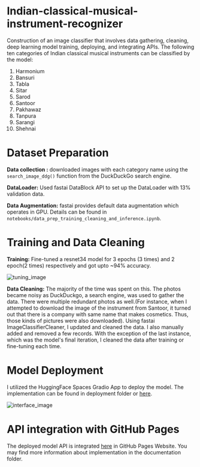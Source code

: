 # Indian-classical-musical-instrument-recognizer

Construction of an image classifier that involves data gathering, cleaning, deep learning model training, deploying, and integrating APIs.
The following ten categories of Indian classical musical instruments can be classified by the model:

1. Harmonium
2. Bansuri
3. Tabla
4. Sitar
5. Sarod
6. Santoor
7. Pakhawaz
8. Tanpura
9. Sarangi
10. Shehnai

# Dataset Preparation

**Data collection :** downloaded images with each category name using the `search_image_ddg()` function from the DuckDuckGo search engine. <br/>

**DataLoader:** Used fastai DataBlock API to set up the DataLoader with 13% validation data. <br/>

**Data Augmentation:** fastai provides default data augmentation which operates in GPU.
Details can be found in `notebooks/data_prep_training_cleaning_and_inference.ipynb`.

# Training and Data Cleaning

**Training:** Fine-tuned a resnet34 model for 3 epochs (3 times) and 2 epoch(2 times) respectively and got upto ~94% accuracy.

![tuning_image](https://github.com/moinul-hossain-dhrubo/Indian-classical-musical-instrument-recognizer/assets/122023969/5cbce310-81d0-4162-a156-a361379bd1f7)

**Data Cleaning:** The majority of the time was spent on this. The photos became noisy as DuckDuckgo, a search engine, was used to gather the data. There were multiple redundant photos as well.(For instance, when I attempted to download the image of the instrument from Santoor, it turned out that there is a company with same name that makes cosmetics. Thus, those kinds of pictures were also downloaded). Using fastai ImageClassifierCleaner, I updated and cleaned the data. I also manually added and removed a few records. With the exception of the last instance, which was the model's final iteration, I cleaned the data after training or fine-tuning each time.

# Model Deployment

I utilized the HuggingFace Spaces Gradio App to deploy the model. The implementation can be found in deployment folder or [here](https://huggingface.co/spaces/mhdhrubo/indian_classical_musical_instrument_recognizer).

![interface_image](https://github.com/moinul-hossain-dhrubo/Indian-classical-musical-instrument-recognizer/assets/122023969/fe676bf9-62aa-4a4e-91cb-5235f2d3b989)

# API integration with GitHub Pages

The deployed model API is integrated [here](https://moinul-hossain-dhrubo.github.io/Indian-classical-musical-instrument-recognizer/) in GitHub Pages Website. You may find more information about implementation in the documentation folder.

